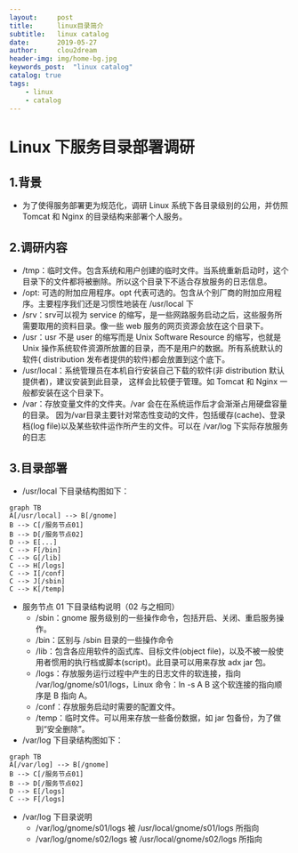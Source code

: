 ```yaml
---
layout:     post
title:      linux目录简介
subtitle:   linux catalog
date:       2019-05-27
author:     clou2dream
header-img: img/home-bg.jpg
keywords_post:  "linux catalog"
catalog: true
tags:
    - linux
    - catalog
---
```

# Linux 下服务目录部署调研
## 1.背景
- 为了使得服务部署更为规范化，调研 Linux 系统下各目录级别的公用，并仿照 Tomcat 和 Nginx 的目录结构来部署个人服务。
## 2.调研内容
- /tmp：临时文件。包含系统和用户创建的临时文件。当系统重新启动时，这个目录下的文件都将被删除。所以这个目录下不适合存放服务的日志信息。
- /opt: 可选的附加应用程序。opt 代表可选的。包含从个别厂商的附加应用程序。主要程序我们还是习惯性地装在 /usr/local 下
- /srv：srv可以视为 service 的缩写，是一些网路服务启动之后，这些服务所需要取用的资料目录。像一些 web 服务的网页资源会放在这个目录下。
- /usr：usr 不是 user 的缩写而是 Unix Software Resource 的缩写，也就是 Unix 操作系统软件资源所放置的目录，而不是用户的数据。所有系统默认的软件( distribution 发布者提供的软件)都会放置到这个底下。
- /usr/local：系统管理员在本机自行安装自己下载的软件(非 distribution 默认提供者)，建议安装到此目录， 这样会比较便于管理。如 Tomcat 和 Nginx 一般都安装在这个目录下。
- /var：存放变量文件的文件夹。/var 会在在系统运作后才会渐渐占用硬盘容量的目录。 因为/var目录主要针对常态性变动的文件，包括缓存(cache)、登录档(log file)以及某些软件运作所产生的文件。可以在 /var/log 下实际存放服务的日志
## 3.目录部署
- /usr/local 下目录结构图如下：
```
graph TB
A[/usr/local] --> B[/gnome]
B --> C[/服务节点01]
B --> D[/服务节点02]
D --> E[...]
C --> F[/bin]
C --> G[/lib]
C --> H[/logs]
C --> I[/conf]
C --> J[/sbin]
C --> K[/temp]
```
- 服务节点 01 下目录结构说明（02 与之相同）
    - /sbin：gnome 服务级别的一些操作命令，包括开启、关闭、重启服务操作。
    - /bin：区别与 /sbin 目录的一些操作命令
    - /lib：包含各应用软件的函式库、目标文件(object file)，以及不被一般使用者惯用的执行档或脚本(script)。此目录可以用来存放 adx jar 包。
    - /logs：存放服务运行过程中产生的日志文件的软连接，指向 /var/log/gnome/s01/logs，Linux 命令：ln -s A B 这个软连接的指向顺序是 B 指向 A。
    - /conf：存放服务启动时需要的配置文件。
    - /temp：临时文件。可以用来存放一些备份数据，如 jar 包备份，为了做到“安全删除”。
- /var/log 下目录结构图如下：
```
graph TB
A[/var/log] --> B[/gnome]
B --> C[/服务节点01]
B --> D[/服务节点02]
D --> E[/logs]
C --> F[/logs]
```
- /var/log 下目录说明
    - /var/log/gnome/s01/logs 被 /usr/local/gnome/s01/logs 所指向
    - /var/log/gnome/s02/logs 被 /usr/local/gnome/s02/logs 所指向